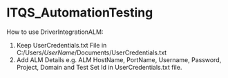 # ITQS_AutomationTesting
How to use DriverIntegrationALM:
1) Keep UserCredentials.txt File in C:/Users/$UserName$/Documents/UserCredentials.txt
2) Add ALM Details e.g. ALM HostName, PortName, Username, Password, Project, Domain and Test Set Id in UserCredentials.txt file.
